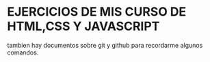# EJERCICIOS DE MIS CURSO DE HTML,CSS Y JAVASCRIPT

tambien hay documentos sobre git y github para recordarme algunos comandos.

